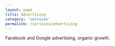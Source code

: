 ```yaml
---
layout: page
title: Advertising
category: 'services'
permalink: /services/advertising
---
```



Facebook and Google advertising, organic growth. 